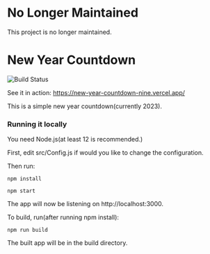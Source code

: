 # No Longer Maintained

This project is no longer maintained.

# New Year Countdown
![Build Status](https://github.com/okyanusoz/new-year-countdown/workflows/Build%20and%20Deploy/badge.svg)

See it in action: https://new-year-countdown-nine.vercel.app/

This is a simple new year countdown(currently 2023).

### Running it locally

You need Node.js(at least 12 is recommended.)

First, edit src/Config.js if would you like to change the configuration.

Then run:

``
npm install
``

``
npm start
``

The app will now be listening on http://localhost:3000.

To build, run(after running npm install):

`npm run build`

The built app will be in the build directory.
